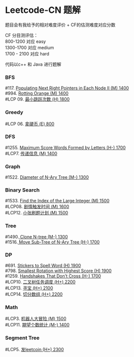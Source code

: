 # Leetcode-CN 题解

题目会有我给予的相对难度评价 + CF的估测难度对应分数

CF 分目测评估：<br />
800-1200 对应 easy<br />
1300-1700 对应 medium<br />
1700 - 2100 对应 hard<br />

代码以c++ 和 Java 进行题解

### BFS
#117. [Populating Next Right Pointers in Each Node II (M) 1400](./117.txt) <br />
#994. [Rotting Orange (M) 1400](./994.txt) <br />
#LCP 09. [最小跳跃次数 (H) 1800](./LCP09.txt) <br />
### Greedy
#LCP 06. [拿硬币 (E) 800](./LCP06.txt) <br />
### DFS
#1255. [Maximum Score Words Formed by Letters (H-) 1700](./1255.txt) <br />
#LCP7. [ 传递信息 (M) 1400](./LCP7.txt) <br />
### Graph
#1522. [Diameter of N-Ary Tree (M-) 1300](./1522.txt) <br />
### Binary Search
#1533. [Find the Index of the Large Integer (M) 1500](./1533.txt) <br />
#LCP08. [剧情触发时间 (M) 1600](./LCP08.txt) <br />
#LCP12. [小张刷题计划 (M) 1500](./LCP12.txt) <br />
### Tree
#1490.[ Clone N-tree (M-) 1300](./1490.txt) <br />
#1516.[ Move Sub-Tree of N-Ary Tree (H-) 1700](./1516.txt) <br />
### DP
#691. [Stickers to Spell Word (H) 1900](./691.txt) <br />
#798. [Smallest Rotation with Highest Score (H) 1900](./798.txt) <br />
#1259. [ Handshakes That Don't Cross (H-) 1700](./1259.txt) <br />
#LCP10. [ 二叉树任务调度 (H+) 2200](./LCP10.txt) <br />
#LCP13. [ 寻宝 (H+) 2100](./LCP13.txt) <br />
#LCP14. [ 切分数组 (H+) 2200](./LCP14.txt) <br />
### Math
#LCP3. [ 机器人大冒险 (M) 1500](./LCP3.txt) <br />
#LCP11. [  期望个数统计 (M-) 1400](./LCP11.txt) <br />
### Segment Tree
#LCP5. [ 发leetcoin (H+) 2300](./LCP5.txt) <br />
 
